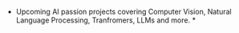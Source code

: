 * Upcoming AI passion projects covering Computer Vision, Natural Language Processing, Tranfromers, LLMs and more. *